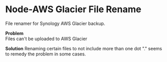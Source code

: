 # Node-AWS Glacier File Rename

File renamer for Synology AWS Glacier backup.  

**Problem**  
Files can't be uploaded to AWS Glacier  

**Solution**
Renaming certain files to not include more than one dot "." seems to remedy the problem in some cases.  
